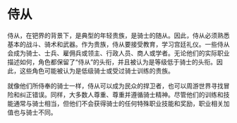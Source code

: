 # 侍从

侍从，在钯界的背景下，是典型的年轻贵族，是骑士的随从。因此，侍从必须熟悉基本的战斗、骑术和武器。作为贵族，侍从要接受教育，学习宫廷礼仪。一些侍从会成为骑士、士兵、雇佣兵或领主、行政人员、商人或学者。无论他们的实际职业描述如何，角色都保留了“侍从”的头衔，并且被认为是等级低于骑士的头衔。因此，这些角色可能被认为是低级骑士或受过骑士训练的贵族。

就像他们所侍奉的骑士一样，侍从可以成为民众的捍卫者，也可以周游世界寻找冒险和纠正错误。同样，大多数人尊重、尊重并遵循骑士精神。尽管他们的训练和技能通常与骑士相当，但他们不会获得骑士的任何特殊职业技能和奖励，职业相关加值也与骑士不同。
